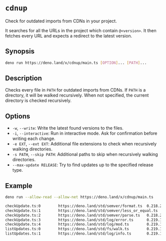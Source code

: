 # `cdnup`

Check for outdated imports from CDNs in your project.

It searches for all the URLs in the project which contain `@<version>`.
It then fetches every URL and expects a redirect to the latest version.

## Synopsis

```sh
deno run https://deno.land/x/cdnup/main.ts [OPTION]... [PATH]...
```

## Description

Checks every file in `PATH` for outdated imports from CDNs.
If `PATH` is a directory, it will be walked recursively.
When not specified, the current directory is checked recursively.

## Options

- `-w`, `--write`: Write the latest found versions to the files.
- `-i`, `--interactive`: Run in interactive mode. Ask for confirmation before writing each change.
- `-e EXT`, `--ext EXT`: Additional file extensions to check when recursively walking directories.
- `-s PATH`, `--skip PATH`: Additional paths to skip when recursively walking directories.
- `--max-update RELEASE`: Try to find updates up to the specified release type.

## Example

```sh
deno run --allow-read --allow-net https://deno.land/x/cdnup/main.ts
```

```txt
checkUpdate.ts:0        https://deno.land/std/semver/format.ts  0.218.2 -> 0.220.1 (major)
checkUpdate.ts:1        https://deno.land/std/semver/less_or_equal.ts   0.218.2 -> 0.220.1 (major)
checkUpdate.ts:2        https://deno.land/std/semver/parse.ts   0.218.2 -> 0.220.1 (major)
checkUpdate.ts:3        https://deno.land/std/log/error.ts      0.219.1 -> 0.220.1 (major)
checkUpdate.ts:4        https://deno.land/std/log/mod.ts        0.219.1 -> 0.220.1 (major)
listUpdates.ts:0        https://deno.land/std/fs/walk.ts        0.219.1 -> 0.220.1 (major)
listUpdates.ts:1        https://deno.land/std/log/info.ts       0.219.1 -> 0.220.1 (major)
```
